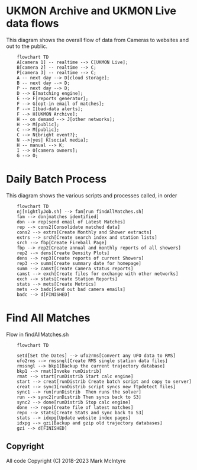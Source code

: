 UKMON Archive and UKMON Live data flows
=======================================
This diagram shows the overall flow of data from Cameras to websites and out to the public.

```mermaid
    flowchart TD
    A[camera 1] -- realtime --> C[UKMON Live];
    B[camera 2] -- realtime --> C;
    P[camera 3] -- realtime --> C;
    A -- next day --> D[cloud storage];
    B -- next day --> D;
    P -- next day --> D;
    D --> E[matching engine];
    E --> F[reports generator];
    F --> G[opt-in email of matches];
    F --> I[bad-data alerts];
    F --> H[UKMON Archive];
    H -- on demand --> J[other networks];
    H --> M[public];
    C --> M[public];
    C --> N{bright event?};
    N -->|yes| K[social media];
    H -- manual --> K;
    I --> O[camera owners];
    G --> O;
```

Daily Batch Process
===================
This diagram shows the various scripts and processes called, in order

```mermaid
    flowchart TD
    nj[nightlyJob.sh] --> fam[run findAllMatches.sh]
    fam --> don[matches identified]
    don --> rep[send email of Latest Matches]
    rep --> cons2[Consolidate matched data]
    cons2 --> extrs[Create Monthly and Shower extracts]
    extrs --> srch[Create search index and station lists]
    srch --> fbp[Create Fireball Page]
    fbp --> rep2[Create annual and monthly reports of all showers]
    rep2 --> dens[Create Density Plots]
    dens --> rep3[Create reports of current Showers]
    rep3 --> summ[Create summary date for homepage]
    summ --> camst[Create Camera status reports]
    camst --> exch[Create files for exchange with other networks]
    exch --> stats[Create Station Reports]
    stats --> mets[Create Metrics]
    mets --> badc[Send out bad camera emails]
    badc --> d[FINISHED]
```

Find All Matches
================
Flow in findAllMatches.sh

```mermaid
    flowchart TD

    setd[Set the Dates] --> ufo2rms[Convert any UFO data to RMS]
    ufo2rms --> rmssngl[Create RMS single station data files]
    rmssngl --> bkp1[Backup the current trajectory database]
    bkp1 --> rmat[Invoke runDistrib]
    rmat --> start[runDistrib Start calc engine]
    start --> creat[runDistrib Create batch script and copy to server]
    creat --> sync1[runDistrib script syncs new ftpdetect files]
    sync1 --> run[runDistrib  Then runs the solver]
    run --> sync2[runDistrib Then syncs back to S3]
    sync2 --> done[runDistrib Stop calc engine]
    done --> repo[Create file of latest matches]
    repo --> stats[Create Stats and sync back to S3]
    stats --> idxpg[Update website index pages]
    idxpg --> gzi[Backup and gzip old trajectory databases]
    gzi --> d[FINISHED]
```

Copyright
---------
All code Copyright (C) 2018-2023 Mark McIntyre